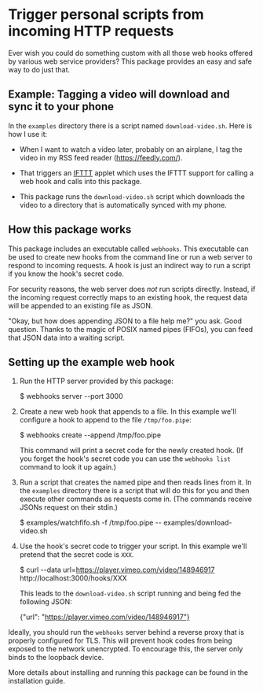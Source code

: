 # Trigger personal scripts from incoming HTTP requests

Ever wish you could do something custom with all those web hooks
offered by various web service providers?  This package provides an
easy and safe way to do just that.

## Example: Tagging a video will download and sync it to your phone

In the `examples` directory there is a script named
`download-video.sh`.  Here is how I use it:

  * When I want to watch a video later, probably on an airplane, I tag
    the video in my RSS feed reader (<https://feedly.com/>).

  * That triggers an [IFTTT](https://ifttt.com/) applet which uses the
    IFTTT support for calling a web hook and calls into this package.

  * This package runs the `download-video.sh` script which downloads
    the video to a directory that is automatically synced with my
    phone.

## How this package works

This package includes an executable called `webhooks`.  This
executable can be used to create new hooks from the command line or
run a web server to respond to incoming requests.  A hook is just an
indirect way to run a script if you know the hook's secret code.

For security reasons, the web server does *not* run scripts directly.
Instead, if the incoming request correctly maps to an existing hook,
the request data will be appended to an existing file as JSON.

"Okay, but how does appending JSON to a file help me?" you ask.  Good
question.  Thanks to the magic of POSIX named pipes (FIFOs), you can
feed that JSON data into a waiting script.

## Setting up the example web hook

  1. Run the HTTP server provided by this package:

        $ webhooks server --port 3000

  2. Create a new web hook that appends to a file.  In this example
     we'll configure a hook to append to the file `/tmp/foo.pipe`:

        $ webhooks create --append /tmp/foo.pipe

     This command will print a secret code for the newly created hook.
     (If you forget the hook's secret code you can use the `webhooks
     list` command to look it up again.)

  3. Run a script that creates the named pipe and then reads lines
     from it.  In the `examples` directory there is a script that will
     do this for you and then execute other commands as requests come
     in.  (The commands receive JSONs request on their stdin.)

        $ examples/watchfifo.sh -f /tmp/foo.pipe -- examples/download-video.sh

  4. Use the hook's secret code to trigger your script.  In this
     example we'll pretend that the secret code is `XXX`.

        $ curl --data url=https://player.vimeo.com/video/148946917 \
            http://localhost:3000/hooks/XXX

     This leads to the `download-video.sh` script running and being
     fed the following JSON:

        {"url": "https://player.vimeo.com/video/148946917"}

Ideally, you should run the `webhooks` server behind a reverse proxy
that is properly configured for TLS.  This will prevent hook codes
from being exposed to the network unencrypted.  To encourage this, the
server only binds to the loopback device.

More details about installing and running this package can be found in
the installation guide.
